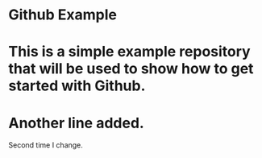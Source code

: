 Github Example 
==============

This is a simple example repository that will be used to show how to get started with Github.
==============
Another line added.
==============
Second time I change.

